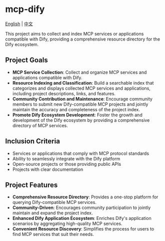 # mcp-dify

[English](README.md) | [中文](README_CN.md)

This project aims to collect and index MCP services or applications compatible with Dify, providing a comprehensive resource directory for the Dify ecosystem.

## Project Goals

- **MCP Service Collection**: Collect and organize MCP services and applications compatible with Dify.
- **Resource Indexing and Classification**: Build a searchable index that categorizes and displays collected MCP services and applications, including project descriptions, links, and features.
- **Community Contribution and Maintenance**: Encourage community members to submit new Dify-compatible MCP projects and jointly maintain the accuracy and completeness of the project index.
- **Promote Dify Ecosystem Development**: Foster the growth and development of the Dify ecosystem by providing a comprehensive directory of MCP services.

## Inclusion Criteria

- Services or applications that comply with MCP protocol standards
- Ability to seamlessly integrate with the Dify platform
- Open-source projects or those providing public APIs
- Projects with clear documentation

## Project Features

- **Comprehensive Resource Directory**: Provides a one-stop platform for querying Dify-compatible MCP services.
- **Community-Driven**: Encourages community participation to jointly maintain and expand the project index.
- **Enhanced Dify Application Ecosystem**: Enriches Dify's application scenarios by aggregating high-quality MCP services.
- **Convenient Resource Discovery**: Simplifies the process for users to find MCP services that suit their needs.
